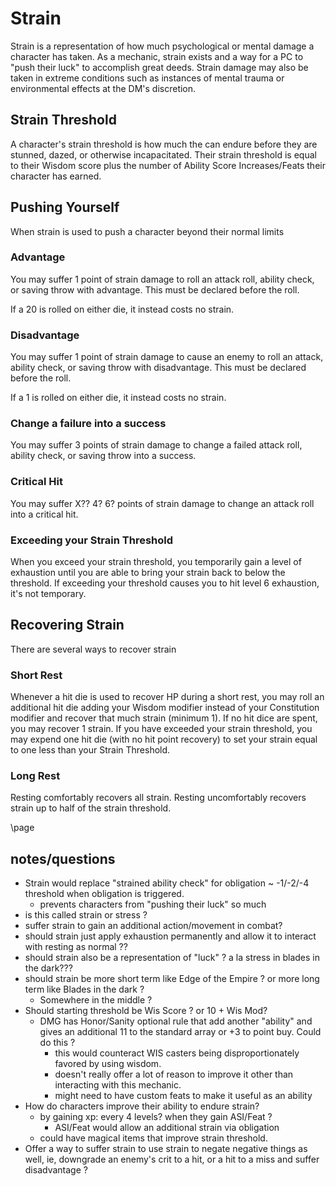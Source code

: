 # Strain

Strain is a representation of how much psychological or mental damage a character has taken. As a mechanic, strain exists and a way for a PC to "push their luck" to accomplish great deeds. Strain damage may also be taken in extreme conditions such as instances of mental trauma or environmental effects at the DM's discretion.

## Strain Threshold

A character's strain threshold is how much the can endure before they are stunned, dazed, or otherwise incapacitated. Their strain threshold is equal to their Wisdom score plus the number of Ability Score Increases/Feats their character has earned.

## Pushing Yourself

When strain is used to push a character beyond their normal limits

### Advantage

You may suffer 1 point of strain damage to roll an attack roll, ability check, or saving throw with advantage. This must be declared before the roll.

If a 20 is rolled on either die, it instead costs no strain.

### Disadvantage

You may suffer 1 point of strain damage to cause an enemy to roll an attack, ability check, or saving throw with disadvantage. This must be declared before the roll.

If a 1 is rolled on either die, it instead costs no strain.

### Change a failure into a success

You may suffer 3 points of strain damage to change a failed attack roll, ability check, or saving throw into a success.

### Critical Hit

You may suffer X?? 4? 6? points of strain damage to change an attack roll into a critical hit.

### Exceeding your Strain Threshold

When you exceed your strain threshold, you temporarily gain a level of exhaustion until you are able to bring your strain back to below the threshold. If exceeding your threshold causes you to hit level 6 exhaustion, it's not temporary.

## Recovering Strain

There are several ways to recover strain

### Short Rest

Whenever a hit die is used to recover HP during a short rest, you may roll an additional hit die adding your Wisdom modifier instead of your Constitution modifier and recover that much strain (minimum 1). If no hit dice are spent, you may recover 1 strain. If you have exceeded your strain threshold, you may expend one hit die (with no hit point recovery) to set your strain equal to one less than your Strain Threshold.

### Long Rest

Resting comfortably recovers all strain. Resting uncomfortably recovers strain up to half of the strain threshold.

\page

## notes/questions

* Strain would replace "strained ability check" for obligation ~ -1/-2/-4 threshold when obligation is triggered.
    * prevents characters from "pushing their luck" so much
* is this called strain or stress ?
* suffer strain to gain an additional action/movement in combat?
* should strain just apply exhaustion permanently and allow it to interact with resting as normal ??
* should strain also be a representation of "luck" ? a la stress in blades in the dark???
* should strain be more short term like Edge of the Empire ? or more long term like Blades in the dark ?
    * Somewhere in the middle ?
* Should starting threshold be Wis Score ? or 10 + Wis Mod?
    * DMG has Honor/Sanity optional rule that add another "ability" and gives an additional 11 to the standard array or +3 to point buy. Could do this ?
        * this would counteract WIS casters being disproportionately favored by using wisdom.
        * doesn't really offer a lot of reason to improve it other than interacting with this mechanic.
        * might need to have custom feats to make it useful as an ability
* How do characters improve their ability to endure strain?
    * by gaining xp: every 4 levels? when they gain ASI/Feat ?
        * ASI/Feat would allow an additional strain via obligation
    * could have magical items that improve strain threshold.
* Offer a way to suffer strain to use strain to negate negative things as well, ie, downgrade an enemy's crit to a hit, or a hit to a miss and suffer disadvantage ?
